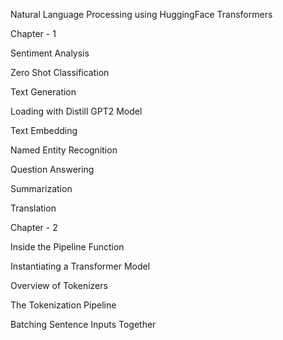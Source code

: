 Natural Language Processing using HuggingFace Transformers


Chapter - 1

Sentiment Analysis

Zero Shot Classification

Text Generation

Loading with Distill GPT2 Model

Text Embedding 

Named Entity Recognition

Question Answering

Summarization

Translation


Chapter - 2

Inside the Pipeline Function

Instantiating a Transformer Model

Overview of Tokenizers

The Tokenization Pipeline

Batching Sentence Inputs Together
